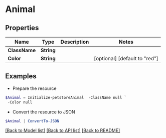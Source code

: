 # Animal
## Properties

Name | Type | Description | Notes
------------ | ------------- | ------------- | -------------
**ClassName** | **String** |  | 
**Color** | **String** |  | [optional] [default to "red"]

## Examples

- Prepare the resource
```powershell
$Animal = Initialize-petstoreAnimal  -ClassName null `
 -Color null
```

- Convert the resource to JSON
```powershell
$Animal | ConvertTo-JSON
```

[[Back to Model list]](../README.md#documentation-for-models) [[Back to API list]](../README.md#documentation-for-api-endpoints) [[Back to README]](../README.md)

